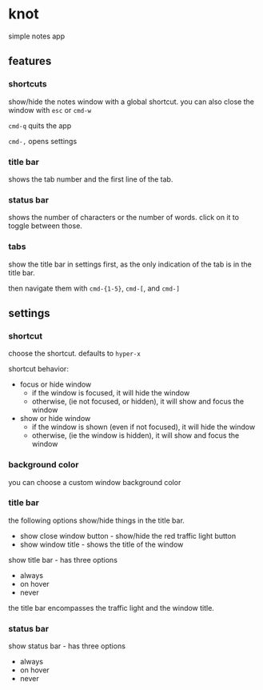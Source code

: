 # knot

simple notes app

## features

### shortcuts

show/hide the notes window with a global shortcut.
you can also close the window with `esc` or `cmd-w`

`cmd-q` quits the app

`cmd-,` opens settings

### title bar

shows the tab number and the first line of the tab.

### status bar

shows the number of characters or the number of words.
click on it to toggle between those.

### tabs

show the title bar in settings first, as the only indication of the tab is in
the title bar.

then navigate them with `cmd-{1-5}`, `cmd-[`, and `cmd-]`

## settings

### shortcut

choose the shortcut. defaults to `hyper-x`

shortcut behavior:
- focus or hide window
  - if the window is focused, it will hide the window
  - otherwise, (ie not focused, or hidden), it will show and focus the window
- show or hide window
  - if the window is shown (even if not focused), it will hide the window
  - otherwise, (ie the window is hidden), it will show and focus the window

### background color

you can choose a custom window background color

### title bar

the following options show/hide things in the title bar.
- show close window button - show/hide the red traffic light button
- show window title - shows the title of the window

show title bar - has three options
- always
- on hover
- never

the title bar encompasses the traffic light and the window title.

### status bar

show status bar - has three options
- always
- on hover
- never
